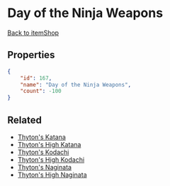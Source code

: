 # Day of the Ninja Weapons

<no description available>

[Back to itemShop](../item-shops.md)

## Properties

```json
{
    "id": 167,
    "name": "Day of the Ninja Weapons",
    "count": -100
}
```

## Related

- [Thyton's Katana](../items/4672-thyton-s-katana.md)
- [Thyton's High Katana](../items/4673-thyton-s-high-katana.md)
- [Thyton's Kodachi](../items/4674-thyton-s-kodachi.md)
- [Thyton's High Kodachi](../items/4675-thyton-s-high-kodachi.md)
- [Thyton's Naginata](../items/4676-thyton-s-naginata.md)
- [Thyton's High Naginata ](../items/4677-thyton-s-high-naginata.md)

